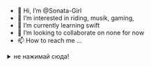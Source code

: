 - 👋 Hi, I’m @Sonata-Girl
- 👀 I’m interested in riding, musik, gaming, 
- 🌱 I’m currently learning swift
- 💞️ I’m looking to collaborate on none for now
- 📫 How to reach me ...

<!---
Sonata-Girl/Sonata-Girl is a ✨ special ✨ repository because its `README.md` (this file) appears on your GitHub profile.
You can click the Preview link to take a look at your changes.
--->

<details> 
  <summary> не нажимай сюда! </summary>
  <details> 
    <summary> ах, зачем ты так... 😅 </summary>
      <details> 
      <summary> аххх... остановись... 😳 </summary>
        <details> 
        <summary> ...........   </summary>
          <details> 
          <summary> это было великолепно 😳😳😳 </summary>
  😘
    </details>
    </details>
    </details>
    </details>
    </details>
